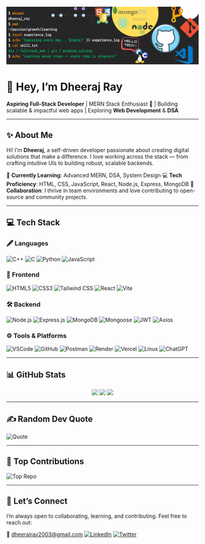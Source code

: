 ![Banner](https://github.com/DheerajRay-01/DheerajRay-01/blob/main/gitBanner.png)

# 👋 Hey, I’m Dheeraj Ray

**Aspiring Full-Stack Developer** | MERN Stack Enthusiast 🚀 | Building scalable & impactful web apps | Exploring **Web Development** & **DSA**

---

## ✨ About Me

Hi! I’m **Dheeraj**, a self-driven developer passionate about creating digital solutions that make a difference. I love working across the stack — from crafting intuitive UIs to building robust, scalable backends.

🌱 **Currently Learning**: Advanced MERN, DSA, System Design
💻 **Tech Proficiency**: HTML, CSS, JavaScript, React, Node.js, Express, MongoDB
🤝 **Collaboration**: I thrive in team environments and love contributing to open-source and community projects.

---

## 💻 Tech Stack

### 🖋 Languages

![C++](https://img.shields.io/badge/C++-00599C?style=for-the-badge\&logo=c%2B%2B\&logoColor=white)
![C](https://img.shields.io/badge/C-00599C?style=for-the-badge\&logo=c\&logoColor=white)
![Python](https://img.shields.io/badge/Python-3776AB?style=for-the-badge\&logo=python\&logoColor=white)
![JavaScript](https://img.shields.io/badge/JavaScript-F7DF1E?style=for-the-badge\&logo=javascript\&logoColor=black)

### 🎨 Frontend

![HTML5](https://img.shields.io/badge/HTML5-E34F26?style=for-the-badge\&logo=html5\&logoColor=white)
![CSS3](https://img.shields.io/badge/CSS3-1572B6?style=for-the-badge\&logo=css3\&logoColor=white)
![Tailwind CSS](https://img.shields.io/badge/TailwindCSS-38B2AC?style=for-the-badge\&logo=tailwind-css\&logoColor=white)
![React](https://img.shields.io/badge/React-61DAFB?style=for-the-badge\&logo=react\&logoColor=black)
![Vite](https://img.shields.io/badge/Vite-646CFF?style=for-the-badge\&logo=vite\&logoColor=white)

### 🛠 Backend

![Node.js](https://img.shields.io/badge/Node.js-339933?style=for-the-badge\&logo=node.js\&logoColor=white)
![Express.js](https://img.shields.io/badge/Express.js-000000?style=for-the-badge\&logo=express\&logoColor=white)
![MongoDB](https://img.shields.io/badge/MongoDB-47A248?style=for-the-badge\&logo=mongodb\&logoColor=white)
![Mongoose](https://img.shields.io/badge/Mongoose-A33E1F?style=for-the-badge\&logoColor=white)
![JWT](https://img.shields.io/badge/JWT-FFB13B?style=for-the-badge\&logo=json-web-tokens\&logoColor=white)
![Axios](https://img.shields.io/badge/Axios-5A29E4?style=for-the-badge\&logo=axios\&logoColor=white)

### ⚙️ Tools & Platforms

![VSCode](https://img.shields.io/badge/VS%20Code-0078D7?style=for-the-badge\&logo=visual-studio-code\&logoColor=white)
![GitHub](https://img.shields.io/badge/GitHub-181717?style=for-the-badge\&logo=github\&logoColor=white)
![Postman](https://img.shields.io/badge/Postman-FF6C37?style=for-the-badge\&logo=postman\&logoColor=white)
![Render](https://img.shields.io/badge/Render-003CFF?style=for-the-badge\&logo=render\&logoColor=white)
![Vercel](https://img.shields.io/badge/Vercel-000000?style=for-the-badge\&logo=vercel\&logoColor=white)
![Linux](https://img.shields.io/badge/Linux-FCC624?style=for-the-badge\&logo=linux\&logoColor=black)
![ChatGPT](https://img.shields.io/badge/ChatGPT-74aa9c?style=for-the-badge\&logo=openai\&logoColor=white)

---

## 📊 GitHub Stats

<div align="center">
  <img src="https://github-readme-stats.vercel.app/api?username=DheerajRay-01&theme=tokyonight&show_icons=true&hide_border=true" width="48%"/>
  <img src="https://github-readme-stats.vercel.app/api/top-langs/?username=DheerajRay-01&layout=compact&theme=tokyonight&hide_border=true" width="43%"/>
  <img src="https://github-readme-streak-stats.herokuapp.com?user=DheerajRay-01&theme=tokyonight&hide_border=true" width="48%"/>
</div>

---

## ✍️ Random Dev Quote

![Quote](https://quotes-github-readme.vercel.app/api?type=horizontal\&theme=radical)

---

## 🚀 Top Contributions

![Top Repo](https://github-contributor-stats.vercel.app/api?username=DheerajRay-01\&limit=5\&theme=tokyonight\&combine_all_yearly_contributions=true)

---

## 🤝 Let’s Connect

I’m always open to collaborating, learning, and contributing. Feel free to reach out:

📧 [dheerajray2003@gmail.com](mailto:dheerajray2003@gmail.com)
[![LinkedIn](https://img.shields.io/badge/LinkedIn-0077B5?style=for-the-badge\&logo=linkedin\&logoColor=white)](https://linkedin.com/in/dheeraj-ray-628853291)
[![Twitter](https://img.shields.io/badge/Twitter-1DA1F2?style=for-the-badge\&logo=twitter\&logoColor=white)](https://x.com/DheerajRay2003?t=CRaU7pTfTIzBfctvRMWvGA&s=35)
